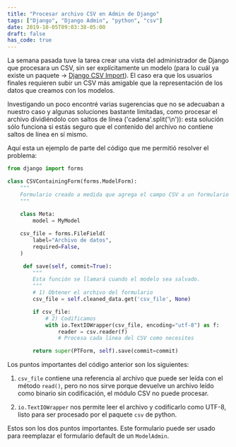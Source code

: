 ```yaml
---
title: "Procesar archivo CSV en Admin de Django"
tags: ["Django", "Django Admin", "python", "csv"]
date: 2019-10-05T09:03:38-05:00
draft: false
has_code: true
---
```


La semana pasada tuve la tarea crear una vista del administrador de Django que procesara un CSV, sin ser explícitamente un modelo (para lo cuál ya existe un paquete -> [Django CSV Import](https://pypi.org/project/django-csvimport/)). El caso era que los usuarios finales requieren subir un CSV más amigable que la representación de los datos que creamos con los modelos.

Investigando un poco encontré varias sugerencias que no se adecuaban a nuestro caso y algunas soluciones bastante limitadas, como procesar el archivo dividiéndolo con saltos de línea ('cadena'.split('\n')): esta solución sólo funciona si estás seguro que el contenido del archivo no contiene saltos de línea en sí mismo.


Aquí esta un ejemplo de parte del código que me permitió resolver el problema:

```python
from django import forms

class CSVContainingForm(forms.ModelForm):
    """
    Formulario creado a medida que agrega el campo CSV a un formulario de modelo.
    """
    
    class Meta:
        model = MyModel

    csv_file = forms.FileField(
        label="Archivo de datos", 
        required=False,
    )

     def save(self, commit=True):
        """
        Esta función se llamará cuando el modelo sea salvado.
        """
        # 1) Obtener el archivo del formulario
        csv_file = self.cleaned_data.get('csv_file', None)

        if csv_file:
            # 2) Codificamos
            with io.TextIOWrapper(csv_file, encoding="utf-8") as f:
                reader = csv.reader(f)
                # Procesa cada línea del CSV como necesites

        return super(PTForm, self).save(commit=commit)
```

Los puntos importantes del código anterior son los siguientes:

1. `csv_file` contiene una referencia al archivo que puede ser leída con el método `read()`, pero no nos sirve porque devuelve un archivo leído como binario sin codificación, el módulo CSV no puede procesar.

2. `io.TextIOWrapper` nos permite leer el archivo y codificarlo como UTF-8, listo para ser procesado por el paquete `csv` de python.

Estos son los dos puntos importantes.
Este formulario puede ser usado para reemplazar el formulario default de un `ModelAdmin`.
